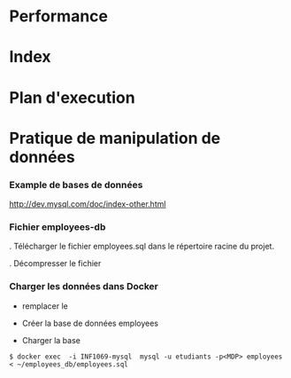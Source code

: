 # Performance

# Index

# Plan d'execution


# Pratique de manipulation de données

### Example de bases de données
http://dev.mysql.com/doc/index-other.html

### Fichier employees-db
. Télécharger le fichier employees.sql dans le répertoire racine du projet.

. Décompresser le fichier

### Charger les données dans Docker 

- remplacer le <PWD>

- Créer la base de données employees

- Charger la base

```
$ docker exec  -i INF1069-mysql  mysql -u etudiants -p<MDP> employees < ~/employees_db/employees.sql
```

